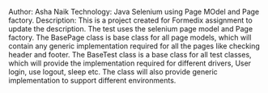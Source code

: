 Author: Asha Naik
Technology: Java Selenium using Page MOdel and Page factory.
Description: 
This is a project created for Formedix assignment to update the description. The test uses the selenium page model and Page factory.
The BasePage class is base class for all page models, which will contain any generic implementation required for all the pages like checking header and footer. 
The BaseTest class is a base class for all test classes, which will provide the implementation required for different drivers, User login, use logout, sleep etc. The class will also provide generic implementation to support different environments.
